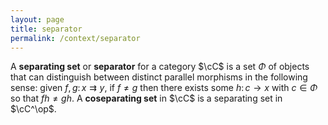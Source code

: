 ```yaml
---
layout: page
title: separator
permalink: /context/separator
---
```

A **separating set** or **separator** for a category $\cC$ is a set $\Phi$ of objects that can distinguish between distinct parallel morphisms in the following sense: given $f,g \colon x \rightrightarrows y$, if $f \neq g$ then there exists some $h \colon c \to x$ with $c \in \Phi$ so that $fh \neq gh$. A **coseparating set** in $\cC$ is a separating set in $\cC^\op$.
